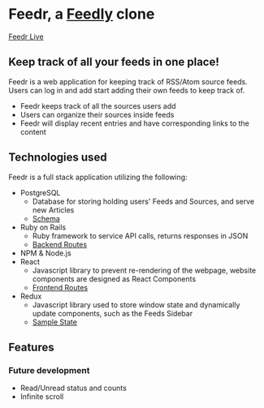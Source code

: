 
# Feedr, a [Feedly](https://feedly.com/) clone

[Feedr Live](https://feedr-fsp.herokuapp.com/)

## Keep track of all your feeds in one place!

Feedr is a web application for keeping track of RSS/Atom source feeds. Users can log in and add start adding their own feeds to keep track of.

* Feedr keeps track of all the sources users add
* Users can organize their sources inside feeds
* Feedr will display recent entries and have corresponding links to the content

## Technologies used

Feedr is a full stack application utilizing the following:

* PostgreSQL
	* Database for storing holding users' Feeds and Sources, and serve new Articles
  * [Schema](https://github.com/cnguyen714/Feedr/wiki/Schema)
* Ruby on Rails
	* Ruby framework to service API calls, returns responses in JSON 
  * [Backend Routes](https://github.com/cnguyen714/Feedr/wiki/Backend-Routes)
* NPM & Node.js
* React
  * Javascript library to prevent re-rendering of the webpage, website components are designed as React Components
  * [Frontend Routes](https://github.com/cnguyen714/Feedr/wiki/Frontend-Routes)
* Redux
  * Javascript library used to store window state and dynamically update components, such as the Feeds Sidebar
  * [Sample State](https://github.com/cnguyen714/Feedr/wiki/Sample-State)

## Features



### Future development
* Read/Unread status and counts
* Infinite scroll